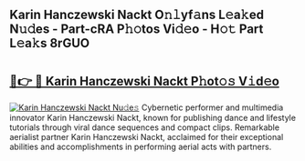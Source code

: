## Karin Hanczewski Nackt O𝚗𝚕yf𝚊ns L𝚎a𝚔ed N𝚞𝚍es - Part-cRA P𝚑𝚘tos Vi𝚍𝚎o - H𝚘𝚝 Part L𝚎a𝚔s 8rGUO

# <h2><a href="http://kfe8h5n.oniu.top/?m=Karin+Hanczewski+Nackt">🔗👉 🔴 Karin Hanczewski Nackt P𝚑ot𝚘𝚜 V𝚒d𝚎o</a></h2>

[![Karin Hanczewski Nackt Nu𝚍e𝚜](https://i.imgur.com/0qMVB7G.gif)](http://kfe8h5n.oniu.top/?m=Karin+Hanczewski+Nackt)
Cybernetic performer and multimedia innovator Karin Hanczewski Nackt, known for publishing dance and lifestyle tutorials through viral dance sequences and compact clips. Remarkable aerialist partner Karin Hanczewski Nackt, acclaimed for their exceptional abilities and accomplishments in performing aerial acts with partners.  
